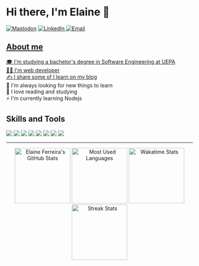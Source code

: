 # Hi there, I'm Elaine 👋 

<a href="https://mastodon.social/@elainefs" target="_blank"><img src="https://img.shields.io/badge/Mastodon-2F0C7A?style=for-the-badge&logo=mastodon&logoColor=white" alt="Mastodon"></a>
<a href="https://www.linkedin.com/in/elaineferreiras/" target="_blank"><img src="https://img.shields.io/badge/LinkedIn-0077B5?style=for-the-badge&logo=linkedin&logoColor=white" alt="LinkedIn">
<a href="mailto:elaineferreira.dev@protonmail.com" target="_blank"><img src="https://img.shields.io/badge/Email-D14836?style=for-the-badge&logo=gmail&logoColor=white" alt="Email">

## About me
🎓 I'm studying a bachelor's degree in Software Engineering at UEPA  
👩‍💻 I'm web developer      
✍️ I share some of I learn on my [blog](https://elaineferreira.com.br)  
🔭 I'm always looking for new things to learn  
🌱 I love reading and studying  
⚡ I'm currently learning Nodejs

## Skills and Tools
![](https://img.shields.io/badge/HTML5-E34F26?style=for-the-badge&logo=html5&logoColor=white)
![](https://img.shields.io/badge/CSS3-1572B6?style=for-the-badge&logo=css3&logoColor=white)
![](https://img.shields.io/badge/JavaScript-F7DF1E?style=for-the-badge&logo=JavaScript&logoColor=white)
![](https://img.shields.io/badge/Bootstrap-563D7C?style=for-the-badge&logo=bootstrap&logoColor=white)
![](https://img.shields.io/badge/jQuery-0769AD?style=for-the-badge&logo=jquery&logoColor=white)
![](https://img.shields.io/badge/Visual_Studio_Code-0078D4?style=for-the-badge&logo=visual%20studio%20code&logoColor=white)
![](https://img.shields.io/badge/Linux-FCC624?style=for-the-badge&logo=linux&logoColor=black)
![](https://img.shields.io/badge/GIT-E44C30?style=for-the-badge&logo=git&logoColor=white)

---

<div align="center">
  <a href="https://github.com/elainefs"><img height="150em" src="https://github-readme-stats-elainefs.vercel.app/api?username=elainefs&count_private=true&show_icons=true&theme=tokyonight" alt="Elaine Ferreira's GitHub Stats"/></a>
  <a href="https://github.com/elainefs"><img height="150em" src="https://github-readme-stats-elainefs.vercel.app/api/top-langs/?username=elainefs&layout=compact&langs_count=6&theme=tokyonight" alt="Most Used Languages"/></a>  
  <a href="https://wakatime.com/@elainefs" target="_blank"><img height="150em" src="https://github-readme-stats-elainefs.vercel.app/api/wakatime?username=elainefs&theme=tokyonight&hide=markdown,ezhil,other,tsconfig,gdscript&range=last_7_days" alt="Wakatime Stats"/></a>
  <a href="https://github.com/elainefs"><img height="150em" src="https://github-readme-streak-stats.herokuapp.com?user=elainefs&theme=tokyonight" alt="Streak Stats" /></a>
</div>
